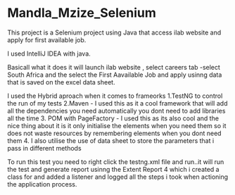 # Mandla_Mzize_Selenium

This  project is a Selenium project using Java that access ilab website and apply for first available job.

I used IntelliJ IDEA with java.

Basicall what it does it will launch ilab website , select careers tab -select South Africa and the select the  First Aavailable Job and apply 
usinng data that is saved on the  excel data sheet.

I used the Hybrid aproach when it  comes to frameorks
 1.TestNG to control the run of my tests
 2.Maven - I used this as it a cool framework that will add all the  dependencies you need automatically you dont need to add libraries all the time
 3. POM with PageFactory - I used this as its also  cool and the  nice thing about it  is  it only initialise the elements when you need them so it does not  waste resources by remembering elements when you dont need them
 4. I also utilise the  use of data sheet to store the parameters that i  pass in different  methods 
 
To run this test you need to right click the testng.xml file and run..it will run the  test and generate report usinng the Extent Report 4
which i created a class for and added a listener and logged all the steps  i took when actioning the  application process.
